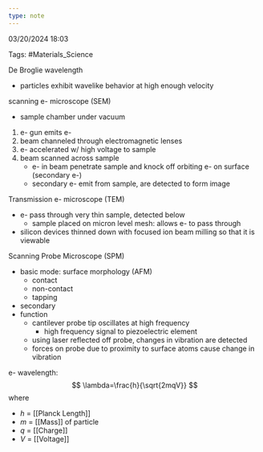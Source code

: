 ```yaml
---
type: note
---
```

03/20/2024 18:03

Tags: #Materials_Science 



De Broglie wavelength
- particles exhibit wavelike behavior at high enough velocity

scanning e- microscope (SEM)
- sample chamber under vacuum
1. e- gun emits e- 
2. beam channeled through electromagnetic lenses
3. e- accelerated w/ high voltage to sample
4. beam scanned across sample
	- e- in beam penetrate sample and knock off orbiting e- on surface (secondary e-)
	- secondary e- emit from sample, are detected to form image

Transmission e- microscope (TEM)
- e- pass through very thin sample, detected below
	- sample placed on micron level mesh: allows e- to pass through
- silicon devices thinned down with focused ion beam milling so that it is viewable

Scanning Probe Microscope (SPM)
- basic mode: surface morphology (AFM)
	- contact
	- non-contact
	- tapping
- secondary
- function
	- cantilever probe tip oscillates at high frequency
		- high frequency signal to piezoelectric element
	- using laser reflected off probe, changes in vibration are detected
	- forces on probe due to proximity to surface atoms cause change in vibration


e- wavelength:
$$
\lambda=\frac{h}{\sqrt{2mqV}}
$$
where
- $h$ = [[Planck Length]]
- $m$ = [[Mass]] of particle
- $q$ = [[Charge]] 
- $V$ = [[Voltage]] 

